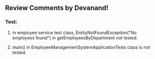 ## Review Comments by Devanand!

### Test:
1. in employee service test class, EntityNotFoundException("No employees found") in getEmployeesByDepartment not tested.

2. main() in EmployeeManagementSystemApplicationTests class is not tested.
